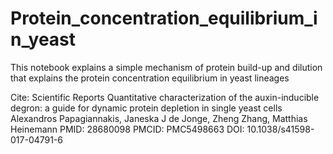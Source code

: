 # Protein_concentration_equilibrium_in_yeast
This notebook explains a simple mechanism of protein build-up and dilution that explains the protein concentration equilibrium in yeast lineages

Cite:
Scientific Reports
Quantitative characterization of the auxin-inducible degron: a guide for dynamic protein depletion in single yeast cells
Alexandros Papagiannakis, Janeska J de Jonge, Zheng Zhang, Matthias Heinemann
PMID: 28680098  PMCID: PMC5498663  DOI: 10.1038/s41598-017-04791-6
